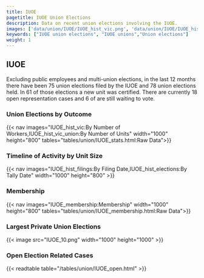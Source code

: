 ```yaml
---
title: IUOE
pagetitle: IUOE Union Elections
description: Data on recent union elections involving the IUOE.
images: ['data/union/IUOE/IUOE_hist_vic.png', 'data/union/IUOE/IUOE_hist_size.png', 'data/union/IUOE/IUOE_10.png']
keywords: ["IUOE union elections", "IUOE unions","Union elections"]
weight: 1
---
```

##  IUOE

Excluding public employees and multi-union elections, in the last 12 months there have been 75 union elections filed by the IUOE and 78 union elections held. In 61 of those elections a new unit was certified. There are currently 18 open representation cases and 6 of are still waiting to vote.

### Union Elections by Outcome
{{< nav images="IUOE_hist_vic:By Number of Workers,IUOE_hist_vic_union:By Number of Units" width="1000" height="800" tables="tables/union/IUOE_stats.html:Raw Data">}}

### Timeline of Activity by Unit Size
{{< nav images="IUOE_hist_filings:By Filing Date,IUOE_hist_elections:By Tally Date" width="1000" height="800" >}}

### Membership
{{< nav images="IUOE_membership:Membership" width="1000" height="800" tables="tables/union/IUOE_membership.html:Raw Data">}}

### Largest Private Union Elections
{{< image src="IUOE_10.png" width="1000" height="1000"  >}}

### Open Election Related Cases
{{< readtable table="/tables/union/IUOE_open.html" >}}


